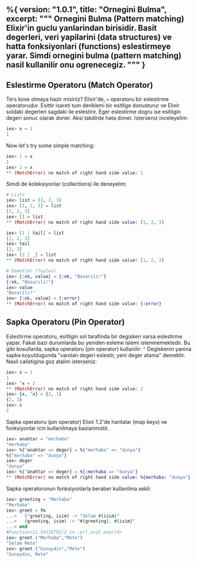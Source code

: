 %{
  version: "1.0.1",
  title: "Ornegini Bulma",
  excerpt: """
  Ornegini Bulma (Pattern matching) Elixir'in guclu yanlarindan birisidir. Basit degerleri, veri yapilarini (data structures) ve hatta fonksiyonlari (functions) eslestirmeye yarar. Simdi ornegini bulma (pattern matching) nasil kullanilir onu ogrenecegiz.
  """
}
---

## Eslestirme Operatoru (Match Operator)

Ters kose olmaya hazir misiniz? Elixir'de, `=` operatoru bir eslestirme operatorudur. Esittir isareti tum denklemi bir esitlige donusturur ve Elixir soldaki degerleri sagdaki ile eslestirir. Eger eslestirme dogru ise esitligin degeri sonuc olarak doner. Aksi takdirde hata doner. Isterseniz inceleyelim:

```elixir
iex> x = 1
1
```

Now let's try some simple matching:

```elixir
iex> 1 = x
1
iex> 2 = x
** (MatchError) no match of right hand side value: 1
```

Simdi de koleksiyonlar (collections) ile deneyelim:

```elixir
# Lists
iex> list = [1, 2, 3]
iex> [1, 2, 3] = list
[1, 2, 3]
iex> [] = list
** (MatchError) no match of right hand side value: [1, 2, 3]

iex> [1 | tail] = list
[1, 2, 3]
iex> tail
[2, 3]
iex> [2 | _] = list
** (MatchError) no match of right hand side value: [1, 2, 3]

# Demetler (Tuples)
iex> {:ok, value} = {:ok, "Basarili!"}
{:ok, "Basarili!"}
iex> value
"Basarili!"
iex> {:ok, value} = {:error}
** (MatchError) no match of right hand side value: {:error}
```

## Sapka Operatoru (Pin Operator)

Eslestirme operatoru, esitligin sol tarafinda bir degisken varsa eslestirme yapar. Fakat bazi durumlarda bu yeniden esleme islemi istenmemektedir. Bu gibi kosullarda, sapka operatoru (pin operator) kullanilir: `^`
Degiskenin yanina sapka koyuldugunda "varolan degeri eslestir, yeni deger atama" demektir. Nasil calistigina goz atalim isterseniz:


```elixir
iex> x = 1
1
iex> ^x = 2
** (MatchError) no match of right hand side value: 2
iex> {x, ^x} = {2, 1}
{2, 1}
iex> x
2
```

Sapka operatoru (pin operator) Elixir 1.2'de haritalar (map keys) ve fonksiyonlar icin kullanilmaya baslanmistir.

```elixir
iex> anahtar = "merhaba"
"merhaba"
iex> %{^anahtar => deger} = %{"merhaba" => "dunya"}
%{"merhaba" => "dunya"}
iex> deger
"dunya"
iex> %{^anahtar => deger} = %{:merhaba => "dunya"}
** (MatchError) no match of right hand side value: %{merhaba: "dunya"}
```

Sapka operatorunun fonksiyonlarla beraber kullanilma sekli:

```elixir
iex> greeting = "Merhaba"
"Merhaba"
iex> greet = fn
...>   (^greeting, isim) -> "Selam #{isim}"
...>   (greeting, isim) -> "#{greeting}, #{isim}"
...> end
#Function<12.54118792/2 in :erl_eval.expr/5>
iex> greet.("Merhaba","Mete")
"Selam Mete"
iex> greet.("Gunaydin","Mete")
"Gunaydin, Mete"
```
